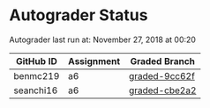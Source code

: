 # Autograder Status
Autograder last run at: November 27, 2018 at 00:20

| GitHub ID | Assignment | Graded Branch |
|-----------|------------|---------------|
| benmc219 | a6 | [graded-9cc62f](https://github.com/Fall2018COMP401-001/a6-benmc219/tree/graded-9cc62f) | 
| seanchi16 | a6 | [graded-cbe2a2](https://github.com/Fall2018COMP401-001/a6-seanchi16/tree/graded-cbe2a2) | 
